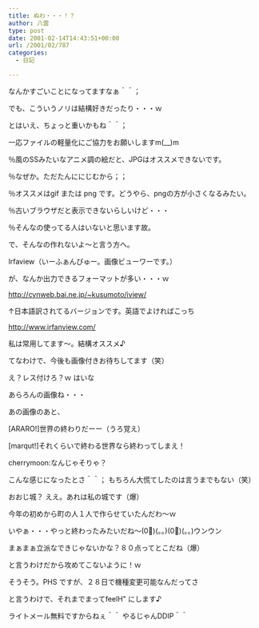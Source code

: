 ```yaml
---
title: ぬわ・・・！？
author: 八雲
type: post
date: 2001-02-14T14:43:51+00:00
url: /2001/02/787
categories:
  - 日記

---
```

なんかすごいことになってますなぁ＾＾；
  
でも、こういうノリは結構好きだったり・・・ｗ
  
とはいえ、ちょっと重いかもね＾＾；
  
一応ファイルの軽量化にご協力をお願いしますm(__)m
  
％風のSSみたいなアニメ調の絵だと、JPGはオススメできないです。
  
％なぜか。ただたんににじむから；；
  
％オススメはgif または png です。どうやら、pngの方が小さくなるみたい。
  
％古いブラウザだと表示できないらしいけど・・・
  
％そんなの使ってる人はいないと思います故。
  
で、そんなの作れないよ～と言う方へ。
  
Irfaview（いーふぁんびゅー。画像ビューワーです。）
  
が、なんか出力できるフォーマットが多い・・・ｗ
  
http://cvnweb.bai.ne.jp/~kusumoto/iview/
  
↑日本語訳されてるバージョンです。英語でよければこっち
  
http://www.irfanview.com/
  
私は常用してます～。結構オススメ♪
  
てなわけで、今後も画像付きお待ちしてます（笑）
  
え？レス付けろ？ｗ はいな
  
あらろんの画像ね・・・
  
あの画像のあと、
  
[ARARO!]世界の終わりだーー（うろ覚え）
  
[marqut!]それくらいで終わる世界なら終わってしまえ！
  
cherrymoon:なんじゃそりゃ？
  
こんな感じになったとさ＾＾； もちろん大慌てしたのは言うまでもない（笑）

おおじ城？ ええ。あれは私の城です（爆）
  
今年の初めから町の人１人で作らせていたんだわ～ｗ
  
いやぁ・・・やっと終わったみたいだね～(0)(。。)(0)(。。)ウンウン
  
まぁまぁ立派なできじゃないかな？８０点ってとこだね（爆）
  
と言うわけだから攻めてこないように！ｗ

そうそう。PHS ですが、２８日で機種変更可能なんだってさ
  
と言うわけで、それまでまってfeelH" にします♪
  
ライトメール無料ですからねぇ＾＾ やるじゃんDDIP＾＾